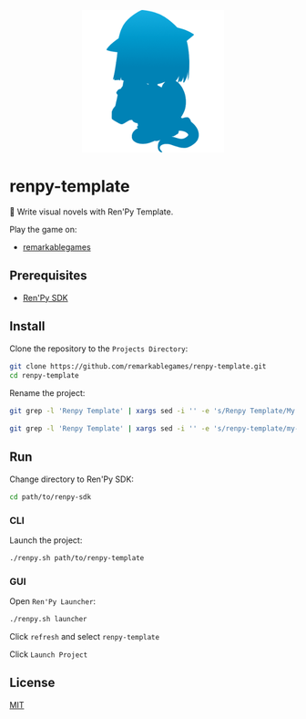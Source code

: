 <p align="center">
  <img src="https://raw.githubusercontent.com/remarkablegames/renpy-template/master/game/gui/window_icon.png" alt="Ren'Py Template">
</p>

# renpy-template

📖 Write visual novels with Ren'Py Template.

Play the game on:

- [remarkablegames](https://remarkablegames.org/renpy-template)

## Prerequisites

- [Ren'Py SDK](https://www.renpy.org/latest.html)

## Install

Clone the repository to the `Projects Directory`:

```sh
git clone https://github.com/remarkablegames/renpy-template.git
cd renpy-template
```

Rename the project:

```sh
git grep -l 'Renpy Template' | xargs sed -i '' -e 's/Renpy Template/My Novel/g'
```

```sh
git grep -l 'Renpy Template' | xargs sed -i '' -e 's/renpy-template/my-novel/g'
```

## Run

Change directory to Ren'Py SDK:

```sh
cd path/to/renpy-sdk
```

### CLI

Launch the project:

```sh
./renpy.sh path/to/renpy-template
```

### GUI

Open `Ren'Py Launcher`:

```sh
./renpy.sh launcher
```

Click `refresh` and select `renpy-template`

Click `Launch Project`

## License

[MIT](LICENSE)
